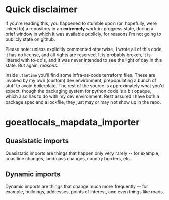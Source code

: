 # Quick disclaimer

If you're reading this, you happened to stumble upon (or, hopefully, were linked to)
a repository in an **extremely** work-in-progress state, during a brief window in which
it was available publicly, for reasons I'm not going to publicly state on github.

Please note: unless explicitly commented otherwise, I wrote all of this code, it
has no license, and all rights are reserved. It is probably
broken, it is littered with to-do's, and it was never intended to see the light of
day in this state. But again, *reasons*.

Inside ``.taetime`` you'll find some infra-as-code terraform files. These are invoked
by my own (custom) dev environment, prepopulating a bunch of stuff to avoid boilerplate.
The rest of the source is approximately what you'd expect, though the packaging system
for python code is a bit opaque, which also has to do with my dev environment. Rest
assured I have both a package spec and a lockfile, they just may or may not show up in
the repo.

# goeatlocals_mapdata_importer

## Quasistatic imports

Quasistatic imports are things that happen only very rarely -- for example, coastline changes, landmass changes, country borders, etc.

## Dynamic imports

Dynamic imports are things that change much more frequently -- for example, buildings, addresses, points of interest, and even things like roads.
